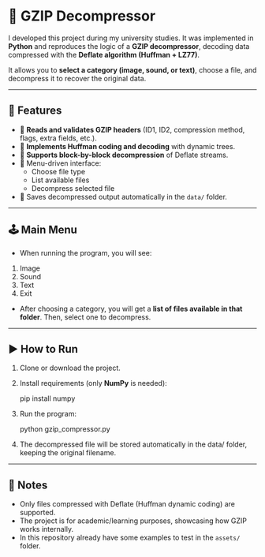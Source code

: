 # 📂 GZIP Decompressor  

I developed this project during my university studies. It was implemented in **Python** and reproduces the logic of a **GZIP decompressor**, decoding data compressed with the **Deflate algorithm (Huffman + LZ77)**.  

It allows you to **select a category (image, sound, or text)**, choose a file, and decompress it to recover the original data.  

---

## 🚀 Features
- 📑 **Reads and validates GZIP headers** (ID1, ID2, compression method, flags, extra fields, etc.).  
- 🧩 **Implements Huffman coding and decoding** with dynamic trees.  
- 🔄 **Supports block-by-block decompression** of Deflate streams.   
- 📜 Menu-driven interface:
  - Choose file type  
  - List available files  
  - Decompress selected file  
- 💾 Saves decompressed output automatically in the `data/` folder.  

---

## 🕹️ Main Menu
- When running the program, you will see:  
1. Image
2. Sound
3. Text
4. Exit

- After choosing a category, you will get a **list of files available in that folder**. Then, select one to decompress.

---

## ▶️ How to Run
1. Clone or download the project.  

2. Install requirements (only **NumPy** is needed):

   pip install numpy

3. Run the program:

    python gzip_compressor.py

4. The decompressed file will be stored automatically in the data/ folder, keeping the original filename.

---

## 📌 Notes

- Only files compressed with Deflate (Huffman dynamic coding) are supported.
- The project is for academic/learning purposes, showcasing how GZIP works internally.
- In this repository already have some examples to test in the `assets/` folder.